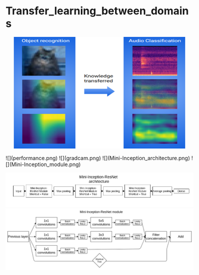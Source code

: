 # Transfer_learning_between_domains
<p align="center">
 <img width="460" height="300" src="transferLearningDomains.png">
</p>
![](performance.png)
![](gradcam.png)
![](Mini-Inception_architecture.png)
![](Mini-Inception_module.png)

![](Mini-Inception-ResNet_architecture.png)
![](Mini-Inception-ResNet_module.png)
